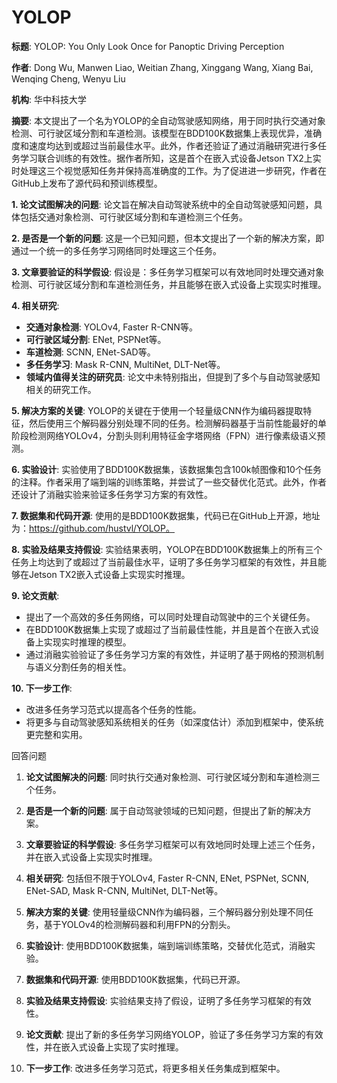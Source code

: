 # YOLOP

**标题**: YOLOP: You Only Look Once for Panoptic Driving Perception

**作者**: Dong Wu, Manwen Liao, Weitian Zhang, Xinggang Wang, Xiang Bai, Wenqing Cheng, Wenyu Liu

**机构**: 华中科技大学

**摘要**: 本文提出了一个名为YOLOP的全自动驾驶感知网络，用于同时执行交通对象检测、可行驶区域分割和车道检测。该模型在BDD100K数据集上表现优异，准确度和速度均达到或超过当前最佳水平。此外，作者还验证了通过消融研究进行多任务学习联合训练的有效性。据作者所知，这是首个在嵌入式设备Jetson TX2上实时处理这三个视觉感知任务并保持高准确度的工作。为了促进进一步研究，作者在GitHub上发布了源代码和预训练模型。

**1. 论文试图解决的问题**:
论文旨在解决自动驾驶系统中的全自动驾驶感知问题，具体包括交通对象检测、可行驶区域分割和车道检测三个任务。

**2. 是否是一个新的问题**:
这是一个已知问题，但本文提出了一个新的解决方案，即通过一个统一的多任务学习网络同时处理这三个任务。

**3. 文章要验证的科学假设**:
假设是：多任务学习框架可以有效地同时处理交通对象检测、可行驶区域分割和车道检测任务，并且能够在嵌入式设备上实现实时推理。

**4. 相关研究**:
- **交通对象检测**: YOLOv4, Faster R-CNN等。
- **可行驶区域分割**: ENet, PSPNet等。
- **车道检测**: SCNN, ENet-SAD等。
- **多任务学习**: Mask R-CNN, MultiNet, DLT-Net等。
- **领域内值得关注的研究员**: 论文中未特别指出，但提到了多个与自动驾驶感知相关的研究工作。

**5. 解决方案的关键**:
YOLOP的关键在于使用一个轻量级CNN作为编码器提取特征，然后使用三个解码器分别处理不同的任务。检测解码器基于当前性能最好的单阶段检测网络YOLOv4，分割头则利用特征金字塔网络（FPN）进行像素级语义预测。

**6. 实验设计**:
实验使用了BDD100K数据集，该数据集包含100k帧图像和10个任务的注释。作者采用了端到端的训练策略，并尝试了一些交替优化范式。此外，作者还设计了消融实验来验证多任务学习方案的有效性。

**7. 数据集和代码开源**:
使用的是BDD100K数据集，代码已在GitHub上开源，地址为：https://github.com/hustvl/YOLOP。

**8. 实验及结果支持假设**:
实验结果表明，YOLOP在BDD100K数据集上的所有三个任务上均达到了或超过了当前最佳水平，证明了多任务学习框架的有效性，并且能够在Jetson TX2嵌入式设备上实现实时推理。

**9. 论文贡献**:
- 提出了一个高效的多任务网络，可以同时处理自动驾驶中的三个关键任务。
- 在BDD100K数据集上实现了或超过了当前最佳性能，并且是首个在嵌入式设备上实现实时推理的模型。
- 通过消融实验验证了多任务学习方案的有效性，并证明了基于网格的预测机制与语义分割任务的相关性。

**10. 下一步工作**:
- 改进多任务学习范式以提高各个任务的性能。
- 将更多与自动驾驶感知系统相关的任务（如深度估计）添加到框架中，使系统更完整和实用。

回答问题

1. **论文试图解决的问题**: 同时执行交通对象检测、可行驶区域分割和车道检测三个任务。

2. **是否是一个新的问题**: 属于自动驾驶领域的已知问题，但提出了新的解决方案。

3. **文章要验证的科学假设**: 多任务学习框架可以有效地同时处理上述三个任务，并在嵌入式设备上实现实时推理。

4. **相关研究**: 包括但不限于YOLOv4, Faster R-CNN, ENet, PSPNet, SCNN, ENet-SAD, Mask R-CNN, MultiNet, DLT-Net等。

5. **解决方案的关键**: 使用轻量级CNN作为编码器，三个解码器分别处理不同任务，基于YOLOv4的检测解码器和利用FPN的分割头。

6. **实验设计**: 使用BDD100K数据集，端到端训练策略，交替优化范式，消融实验。

7. **数据集和代码开源**: 使用BDD100K数据集，代码已开源。

8. **实验及结果支持假设**: 实验结果支持了假设，证明了多任务学习框架的有效性。

9. **论文贡献**: 提出了新的多任务学习网络YOLOP，验证了多任务学习方案的有效性，并在嵌入式设备上实现了实时推理。

10. **下一步工作**: 改进多任务学习范式，将更多相关任务集成到框架中。